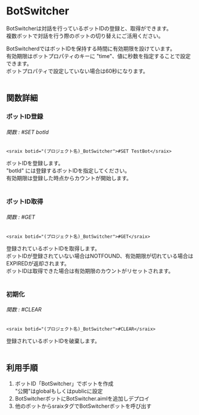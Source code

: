 # BotSwitcher
BotSwitcherは対話を行っているボットIDの登録と、取得ができます。  
複数ボットで対話を行う際のボットの切り替えにご活用ください。

BotSwitcherdではボットIDを保持する時間に有効期限を設けています。  
有効期限はボットプロパティのキーに "time"、値に秒数を指定することで設定できます。  
ボットプロパティで設定していない場合は60秒になります。  
<br/>
## 関数詳細
### ボットID登録
###### 関数 : #SET botId
```
<sraix botid="(プロジェクト名)_BotSwitcher">#SET TestBot</sraix>
```
ボットIDを登録します。  
"botId" には登録するボットIDを指定してください。  
有効期限は登録した時点からカウントが開始します。  
<br/>
### ボットID取得
###### 関数 : #GET
```
<sraix botid="(プロジェクト名)_BotSwitcher">#GET</sraix>
```
登録されているボットIDを取得します。  
ボットIDが登録されていない場合はNOTFOUND、有効期限が切れている場合はEXPIREDが返却されます。  
ボットIDは取得できた場合は有効期限のカウントがリセットされます。  
<br/>
### 初期化
###### 関数 : #CLEAR
```
<sraix botid="(プロジェクト名)_BotSwitcher">#CLEAR</sraix>
```
登録されているボットIDを破棄します。  
<br/>
## 利用手順
1. ボットID「BotSwitcher」でボットを作成  
   "公開"はglobalもしくはpublicに設定
2. BotSwitcherボットにBotSwitcher.aimlを追加しデプロイ
3. 他のボットからsraixタグでBotSwitcherボットを呼び出す

